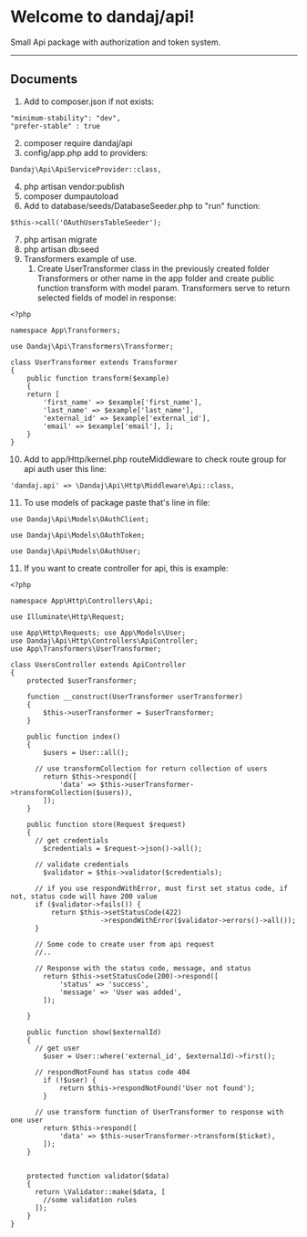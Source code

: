 Welcome to dandaj/api!
===================


Small Api package with authorization and token system.

----------


Documents
-------------

 1. Add to composer.json if not exists:
```
"minimum-stability": "dev", 
"prefer-stable" : true
```
 2. composer require dandaj/api
 3. config/app.php add to providers:
 
```
Dandaj\Api\ApiServiceProvider::class,
```
 4. php artisan vendor:publish
 5. composer dumpautoload
 6. Add to database/seeds/DatabaseSeeder.php to "run" function:

```
$this->call('OAuthUsersTableSeeder');
```

 7. php artisan migrate
 8. php artisan db:seed
 9. Transformers example of use.
	 1. Create UserTransformer class in the previously created folder Transformers or other name in the app folder and create public function transform with model param. Transformers serve to return selected fields of model in response:

```
<?php 

namespace App\Transformers;

use Dandaj\Api\Transformers\Transformer;

class UserTransformer extends Transformer 
{ 
	public function transform($example) 
	{ 
	return [ 
		'first_name' => $example['first_name'],
		'last_name' => $example['last_name'],
		'external_id' => $example['external_id'], 
		'email' => $example['email'], ]; 
	} 
}
```

 10. Add to app/Http/kernel.php routeMiddleware to check route group for api auth user this line:

```
'dandaj.api' => \Dandaj\Api\Http\Middleware\Api::class,
```

 11. To use models of package paste that's line in file:

```
use Dandaj\Api\Models\OAuthClient;
```
```
use Dandaj\Api\Models\OAuthToken;
```
```
use Dandaj\Api\Models\OAuthUser;
```

 11. If you want to create controller for api, this is example:

```
<?php

namespace App\Http\Controllers\Api;

use Illuminate\Http\Request;

use App\Http\Requests; use App\Models\User; 
use Dandaj\Api\Http\Controllers\ApiController; 
use App\Transformers\UserTransformer;

class UsersController extends ApiController 
{
	protected $userTransformer;

	function __construct(UserTransformer userTransformer)
	{
	    $this->userTransformer = $userTransformer;
	}

	public function index()
	{
	    $users = User::all();
	
	  // use transformCollection for return collection of users 
	    return $this->respond([
	        'data' => $this->userTransformer->transformCollection($users)),
	    ]);
	}

	public function store(Request $request)
	{
	  // get credentials
	    $credentials = $request->json()->all();
	
	  // validate credentials
	    $validator = $this->validator($credentials);
	
	  // if you use respondWithError, must first set status code, if not, status code will have 200 value
	  if ($validator->fails()) {
	      return $this->setStatusCode(422)
	                  ->respondWithError($validator->errors()->all());
	  }
	
	  // Some code to create user from api request
	  //..
	
	  // Response with the status code, message, and status
	    return $this->setStatusCode(200)->respond([
	        'status' => 'success',
	        'message' => 'User was added',
	    ]);  
	
	}

	public function show($externalId)
	{
	  // get user
	    $user = User::where('external_id', $externalId)->first();
	
	  // respondNotFound has status code 404
	    if (!$user) {
	        return $this->respondNotFound('User not found');
	    }
	
	  // use transform function of UserTransformer to response with one user
	    return $this->respond([
	        'data' => $this->userTransformer->transform($ticket),
	    ]);
	}


	protected function validator($data)
	{
	  return \Validator::make($data, [
	    //some validation rules
	  ]);
	}
}
```

